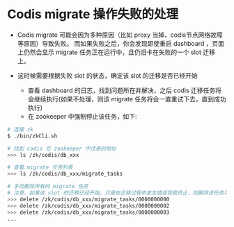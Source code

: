 # Codis migrate 操作失败的处理

* Codis migrate 可能会因为多种原因（比如 proxy 当掉，codis节点网络故障等原因）导致失败。
    而如果失败之后，你会发现即使重启 dashboard ，页面上仍然会显示 migrate 任务正在运行中，且仍旧卡在失败的一个 slot 迁移上。

* 这时候需要根据失败 slot 的状态，确定该 slot 的迁移是否已经开始
    * 查看 dashboard 的日志，找到问题所在并解决，之后 codis 迁移任务将会继续执行(如果不处理，则该 migrate 任务将会一直重试下去，直到成功执行)
    * 在 zookeeper 中强制停止该任务，如下:

```bash
# 连接 zk
$ ./bin/zkCli.sh

# 找到 codis 在 zookeeper 中注册的地址
>>> ls /zk/codis/db_xxx

# 查看 migrate 任务列表
>>> ls /zk/codis/db_xxx/migrate_tasks

# 手动删除所有的 migrate 任务
# 注意，如果该 slot 的迁移已经开始，只是在迁移过程中发生错误导致终止，则删除该任务可能会导致丢失该 slot 的数据
>>> delete /zk/codis/db_xxx/migrate_tasks/0000000000
>>> delete /zk/codis/db_xxx/migrate_tasks/0000000002
>>> delete /zk/codis/db_xxx/migrate_tasks/0000000003
...

```
